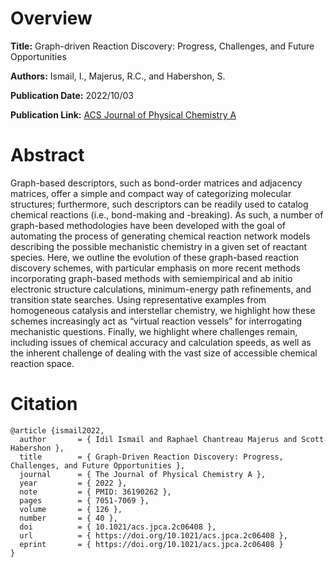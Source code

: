 # Overview
**Title:**
Graph-driven Reaction Discovery: Progress, Challenges, and Future Opportunities

**Authors:**
Ismail, I., Majerus, R.C., and Habershon, S.

**Publication Date:**
2022/10/03

**Publication Link:**
[ACS Journal of Physical Chemistry A](https://pubs.acs.org/doi/10.1021/acs.jpca.2c06408)


# Abstract
Graph-based descriptors, such as bond-order matrices and adjacency matrices, offer a simple and compact way of categorizing molecular structures; furthermore, such descriptors can be readily used to catalog chemical reactions (i.e., bond-making and -breaking). 
As such, a number of graph-based methodologies have been developed with the goal of automating the process of generating chemical reaction network models describing the possible mechanistic chemistry in a given set of reactant species. 
Here, we outline the evolution of these graph-based reaction discovery schemes, with particular emphasis on more recent methods incorporating graph-based methods with semiempirical and ab initio electronic structure calculations, minimum-energy path refinements, and transition state searches. 
Using representative examples from homogeneous catalysis and interstellar chemistry, we highlight how these schemes increasingly act as “virtual reaction vessels” for interrogating mechanistic questions. 
Finally, we highlight where challenges remain, including issues of chemical accuracy and calculation speeds, as well as the inherent challenge of dealing with the vast size of accessible chemical reaction space.


# Citation
```
@article {ismail2022,
  author       = { Idil Ismail and Raphael Chantreau Majerus and Scott Habershon },
  title        = { Graph-Driven Reaction Discovery: Progress, Challenges, and Future Opportunities },
  journal      = { The Journal of Physical Chemistry A },
  year         = { 2022 },
  note         = { PMID: 36190262 },
  pages        = { 7051-7069 },
  volume       = { 126 },
  number       = { 40 },
  doi          = { 10.1021/acs.jpca.2c06408 },
  url          = { https://doi.org/10.1021/acs.jpca.2c06408 },
  eprint       = { https://doi.org/10.1021/acs.jpca.2c06408 }
}
```
